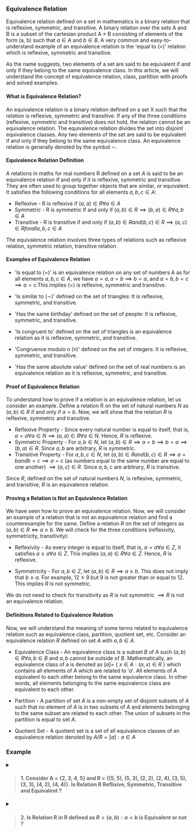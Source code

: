 ### Equivalence Relation

Equivalence relation defined on a set in mathematics is a binary relation that is reflexive, symmetric, and transitive. A binary relation over the sets A and B is a subset of the cartesian product A × B consisting of elements of the form (a, b) such that $a \in A$ and $b \in B$. A very common and easy-to-understand example of an equivalence relation is the 'equal to (=)' relation which is reflexive, symmetric and transitive.

As the name suggests, two elements of a set are said to be equivalent if and only if they belong to the same equivalence class. In this article, we will understand the concept of equivalence relation, class, partition with proofs and solved examples.

#### What is Equivalence Relation?

An equivalence relation is a binary relation defined on a set X such that the relation is reflexive, symmetric and transitive. If any of the three conditions (reflexive, symmetric and transitive) does not hold, the relation cannot be an equivalence relation. The equivalence relation divides the set into disjoint equivalence classes. Any two elements of the set are said to be equivalent if and only if they belong to the same equivalence class. An equivalence relation is generally denoted by the symbol $\sim$.

#### Equivalence Relation Definition

A relations in maths for real numbers R defined on a set $A$ is said to be an equivalence relation if and only if it is reflexive, symmetric and transitive. They are often used to group together objects that are similar, or equivalent. It satisfies the following conditions for all elements $a, b, c \in A$:
-  Reflexive - R is reflexive if $(a, a) \in R \forall a \in A$
-  Symmetric - R is symmetric if and only if $(a, b) \in R \implies (b, a) \in R \forall a, b \in A$
-  Transitive - R is transitive if and only if $(a, b) \in R and (b, c) \in R \implies (a, c) \in R for all a, b, c \in A$

The equivalence relation involves three types of relations such as reflexive relation, symmetric relation, transitive relation.

#### Examples of Equivalence Relation

- 'Is equal to (=)' is an equivalence relation on any set of numbers A as for all elements  $a, b, c \in A$,
     we have $a = a, a = b \implies b = a$, and $a = b, b = c \implies a = c$.This implies ($=$) is reflexive, symmetric and transitive.

- 'Is similar to $(\sim)$' defined on the set of triangles: It is reflexive, symmetric, and transitive.
- 'Has the same birthday' defined on the set of people: It is reflexive, symmetric, and transitive.
- 'Is congruent to' defined on the set of triangles is an equivalence relation as it is reflexive, symmetric, and transitive.
- 'Congruence modulo n $(\equiv)$' defined on the set of integers: It is reflexive, symmetric, and transitive.
- 'Has the same absolute value' defined on the set of real numbers is an equivalence relation as it is reflexive, symmetric, and transitive.

#### Proof of Equivalence Relation

To understand how to prove if a relation is an equivalence relation, let us consider an example. Define a relation R on the set of natural numbers $N$ as $(a, b) \in R$ if and only if $a = b$. Now, we will show that the relation $R$ is reflexive, symmetric and transitive.

- Reflexive Property - Since every natural number is equal to itself, that is, $a = a \forall a \in N \implies (a, a) \in R \forall a \in N$. Hence, $R$ is reflexive.
- Symmetric Property - For $a, b \in N$, let $(a, b) \in R \implies a = b \implies b = a \implies (b, a) \in R$. Since $a, b$ are arbitrary, $R$ is symmetric.
- Transitive Property - For $a, b, c \in N$, let $(a, b) \in R and (b, c) \in R \implies a = b and b = c \implies a = c$ (as numbers equal to the same number are equal to one another) $\implies (a, c) \in R$. Since $a, b, c$ are arbitrary, $R$ is transitive.

Since $R$, defined on the set of natural numbers $N$, is reflexive, symmetric, and transitive, $R$ is an equivalence relation.

#### Proving a Relation is Not an Equivalence Relation

We have seen how to prove an equivalence relation. Now, we will consider an example of a relation that is not an equivalence relation and find a counterexample for the same. Define a relation $R$ on the set of integers as $(a, b) \in R \iff a ≥ b$. We will check for the three conditions (reflexivity, symmetricity, transitivity):

- Reflexivity - As every integer is equal to itself, that is, $a = a \forall a \in Z$, it satisfies $a \geq a \forall a \in Z$. This implies $(a, a) \in R \forall a \in Z$. Hence, $R$ is reflexive.

- Symmetricity - For $a, b \in Z$, let $(a, b) \in R \implies a \geq b$. This does not imply that $b \geq a$. For example, $12 \geq 9$ but 9 is not greater than or equal to 12. This implies $R$ is not symmetric.

We do not need to check for transitivity as $R$ is not symmetric $\implies R$ is not an equivalence relation.

#### Definitions Related to Equivalence Relation

Now, we will understand the meaning of some terms related to equivalence relation such as equivalence class, partition, quotient set, etc. Consider an equivalence relation $R$ defined on set $A$ with $a, b \in A$.

- Equivalence Class - An equivalence class is a subset $B$ of $A$ such $(a, b) \in R \forall a, b \in B$ and $a, b$ cannot be outside of $B$. Mathematically, an equivalence class of a is denoted as $[a]=$ { $x \in A: (a, x) \in R$ } which contains all elements of $A$ which are related to $'a'$. All elements of $A$ equivalent to each other belong to the same equivalence class. In other words, all elements belonging to the same equivalence class are equivalent to each other.

- Partition - A partition of set $A$ is a non-empty set of disjoint subsets of $A$ such that no element of $A$ is in two subsets of $A$ and elements belonging to the same subset are related to each other. The union of subsets in the partition is equal to set $A$.

- Quotient Set - A quotient set is a set of all equivalence classes of an equivalence relation denoted by $A/R = {[a]: a \in A}$

### Example


<details>
<summary>

> #### 1. Consider A = {2, 3, 4, 5} and R = {(5, 5), (5, 3), (2, 2), (2, 4), (3, 5), (3, 3), (4, 2), (4, 4)}. Is Relation R Reflixive, Symmetric, Transitive and  Equivalent ?
</summary>

> ##### Relation R is reflexive because (5, 5), (2, 2), (3, 3) and (4, 4) ∈ R
> ##### Relation R is symmetric as whenever (a, b) ∈ R, (b, a) also relates to R. (2, 4) ∈ R ⟹ (4, 2) ∈ R
> ##### Relation R is transitive as whenever (a, b) and (b, c) relate to R, (a, c) also relates to R. Example: (3, 5) ∈ R and (5, 3) ∈ R ⟹ (3, 3) ∈ R.
> ##### R is reflexive, symmetric and transitive. So, R is an Equivalence Relation
</details>

<details><summary> 

> #### 2. Is Relation R in R defined as $R={(a,b):a < b}$ is  Equivalent or not ?

</summary>

> ##### $(a,a): a \leq a is true \forall a \in R$ hence reflexive
> ##### $(a,b) \implies a \leq b,(b,c) \implies b \leq c \implies a \leq c=(a,c) \in R$ hence R is transitive.
> ##### $(a,b) \implies a \leq b$ ,  (b,a)∈R hence R is not symmetric. example $ (1,3) \implies 1 \leq 3 but (3,1) 3 \leq 1$
> ##### Relation R is reflexive, transitive but not symmetric, therefore its is not equivalent.

</details>